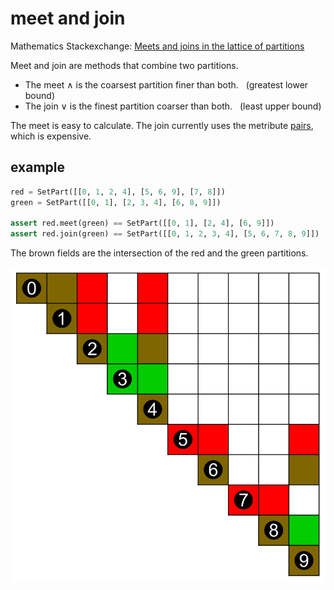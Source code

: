 # meet and join

Mathematics Stackexchange: [Meets and joins in the lattice of partitions](https://math.stackexchange.com/questions/2064808/meets-and-joins-in-the-lattice-of-partitions)

Meet and join are methods that combine two partitions.
* The meet ∧ is the coarsest partition finer than both. &nbsp; (greatest lower bound)
* The join ∨ is the finest partition coarser than both. &nbsp; (least upper bound)

The meet is easy to calculate. The join currently uses the metribute [pairs](../../metributes/pairs), which is expensive.

## example

```python
red = SetPart([[0, 1, 2, 4], [5, 6, 9], [7, 8]])
green = SetPart([[0, 1], [2, 3, 4], [6, 8, 9]])

assert red.meet(green) == SetPart([[0, 1], [2, 4], [6, 9]])
assert red.join(green) == SetPart([[0, 1, 2, 3, 4], [5, 6, 7, 8, 9]])
```

The brown fields are the intersection of the red and the green partitions.

<a href="https://commons.wikimedia.org/wiki/File:Join_and_meet_of_a_partition_of_a_10-set.svg">
    <img src="_img/join_and_meet_of_a_partition_of_a_10-set.svg">
</a>
